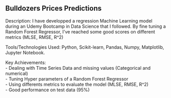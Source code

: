 ## Bulldozers Prices Predictions  

Description: I have developped a regression Machine Learning model during an Udemy Bootcamp in Data Science that I followed. By fine tuning a Random Forest Regressor, I've reached some good scores on different metrics (MLSE, RMSE, R^2)   

Tools/Technologies Used: Python, Scikit-learn, Pandas, Numpy, Matplotlib, Jupyter Notebook.  
   
Key Achievements:  
      - Dealing with Time Series Data and missing values (Categorical and numerical)  
      - Tuning Hyper parameters of a Random Forest Regressor  
      - Using differents metrics to evaluate the model (MLSE, RMSE, R^2)  
      - Good performance on test data  (95%)

